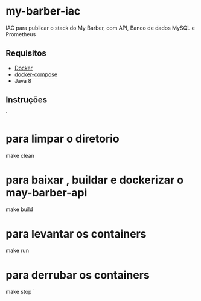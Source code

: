 # my-barber-iac

IAC para publicar o stack do My Barber, com API, Banco de dados MySQL e Prometheus


## Requisitos
 - [Docker](https://docs.docker.com/engine/install/ubuntu/)
 - [docker-compose](https://docs.docker.com/compose/install)
 - Java 8


## Instruções 

`
# para limpar o diretorio
make clean

# para baixar , buildar e dockerizar o may-barber-api
make build

# para levantar os containers
make run

# para derrubar os containers
make stop
`
